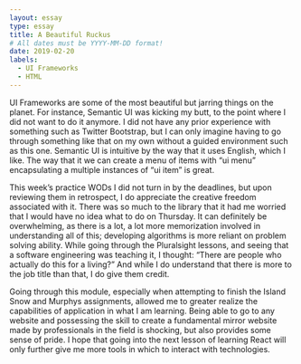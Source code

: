 ```yaml
---
layout: essay
type: essay
title: A Beautiful Ruckus
# All dates must be YYYY-MM-DD format!
date: 2019-02-20
labels:
  - UI Frameworks
  - HTML
---
```


UI Frameworks are some of the most beautiful but jarring things on the planet. For instance, Semantic UI was kicking my butt, to the point where I did not want to do it anymore. I did not have any prior experience with something such as Twitter Bootstrap, but I can only imagine having to go through something like that on my own without a guided environment such as this one. Semantic UI is intuitive by the way that it uses English, which I like. The way that it we can create a menu of items with “ui menu” encapsulating a multiple instances of “ui item” is great. 

This week’s practice WODs I did not turn in by the deadlines, but upon reviewing them in retrospect, I do appreciate the creative freedom associated with it. There was so much to the library that it had me worried that I would have no idea what to do on Thursday. It can definitely be overwhelming, as there is a lot, a lot more memorization involved in understanding all of this; developing algorithms is more reliant on problem solving ability. While going through the Pluralsight lessons, and seeing that a software engineering was teaching it, I thought: “There are people who actually do this for a living?” And while I do understand that there is more to the job title than that, I do give them credit. 

Going through this module, especially when attempting to finish the Island Snow and Murphys assignments, allowed me to greater realize the capabilities of application in what I am learning. Being able to go to any website and possessing the skill to create a fundamental mirror website made by professionals in the field is shocking, but also provides some sense of pride. I hope that going into the next lesson of learning React will only further give me more tools in which to interact with technologies.


